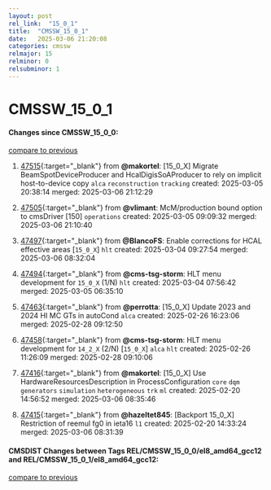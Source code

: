 ```yaml
---
layout: post
rel_link:  "15_0_1"
title:  "CMSSW_15_0_1"
date:   2025-03-06 21:20:08
categories: cmssw
relmajor: 15
relminor: 0
relsubminor: 1
---
```


# CMSSW_15_0_1
#### Changes since CMSSW_15_0_0:
[compare to previous](https://github.com/cms-sw/cmssw/compare/CMSSW_15_0_0...CMSSW_15_0_1)



1. [47515](http://github.com/cms-sw/cmssw/pull/47515){:target="_blank"}  from **@makortel**: [15_0_X] Migrate BeamSpotDeviceProducer and HcalDigisSoAProducer to rely on implicit host-to-device copy `alca` `reconstruction` `tracking` created: 2025-03-05 20:38:14 merged: 2025-03-06 21:12:29

2. [47505](http://github.com/cms-sw/cmssw/pull/47505){:target="_blank"}  from **@vlimant**: McM/production bound option to cmsDriver [150] `operations` created: 2025-03-05 09:09:32 merged: 2025-03-06 21:10:40

3. [47497](http://github.com/cms-sw/cmssw/pull/47497){:target="_blank"}  from **@BlancoFS**: Enable corrections for HCAL effective areas [`15_0_X`] `hlt` created: 2025-03-04 09:27:54 merged: 2025-03-06 08:32:04

4. [47494](http://github.com/cms-sw/cmssw/pull/47494){:target="_blank"}  from **@cms-tsg-storm**: HLT menu development for `15_0_X` (1/N) `hlt` created: 2025-03-04 07:56:42 merged: 2025-03-05 06:35:10

5. [47463](http://github.com/cms-sw/cmssw/pull/47463){:target="_blank"}  from **@perrotta**: [15_0_X] Update 2023 and 2024 HI MC GTs in autoCond `alca` created: 2025-02-26 16:23:06 merged: 2025-02-28 09:12:50

6. [47458](http://github.com/cms-sw/cmssw/pull/47458){:target="_blank"}  from **@cms-tsg-storm**: HLT menu development for `14_2_X` (2/N)  [`15_0_X`] `alca` `hlt` created: 2025-02-26 11:26:09 merged: 2025-02-28 09:10:06

7. [47416](http://github.com/cms-sw/cmssw/pull/47416){:target="_blank"}  from **@makortel**: [15_0_X] Use HardwareResourcesDescription in ProcessConfiguration `core` `dqm` `generators` `simulation` `heterogeneous` `trk` `ml` created: 2025-02-20 14:56:52 merged: 2025-03-06 08:35:46

8. [47415](http://github.com/cms-sw/cmssw/pull/47415){:target="_blank"}  from **@hazeltet845**: [Backport 15_0_X] Restriction of reemul fg0 in ieta16 `l1` created: 2025-02-20 14:33:24 merged: 2025-03-06 08:31:39

#### CMSDIST Changes between Tags REL/CMSSW_15_0_0/el8_amd64_gcc12 and REL/CMSSW_15_0_1/el8_amd64_gcc12:
[compare to previous](https://github.com/cms-sw/cmsdist/compare/REL/CMSSW_15_0_0/el8_amd64_gcc12...REL/CMSSW_15_0_1/el8_amd64_gcc12)


